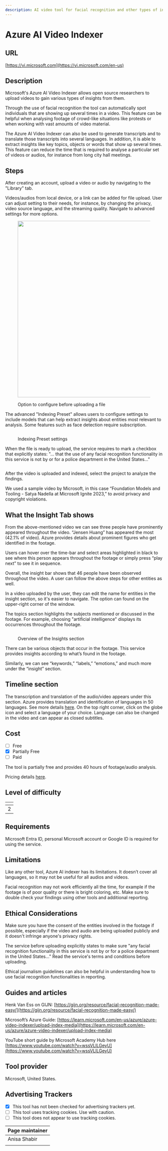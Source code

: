 ```yaml
---
description: AI video tool for facial recognition and other types of insights.
---
```


# Azure AI Video Indexer

## URL

[https://vi.microsoft.com](https://vi.microsoft.com/en-us)

## Description

Microsoft's Azure AI Video Indexer allows open source researchers to upload videos to gain various types of insights from them.

Through the use of facial recognition the tool can automatically spot individuals that are showing up several times in a video. This feature can be helpful when analysing footage of crowd-like situations like protests or when working with vast amounts of video material.&#x20;

The Azure AI Video Indexer can also be used to generate transcripts and to translate those transcripts into several languages. In addition, it is able to extract insights like key topics, objects or words that show up several times. This feature can reduce the time that is required to analyse a particular set of videos or audios, for instance from long city hall meetings.&#x20;

## Steps

After creating an account, upload a video or audio by navigating to the "Library" tab.&#x20;

Videos/audios from local device, or a link can be added for file upload. User can adjust setting to their needs, for instance, by changing the privacy, video source language, and the streaming quality. Navigate to advanced settings for more options.

<figure><img src=".gitbook/assets/Azure step 1.png" alt="" width="563"><figcaption><p>Option to configure before uploading a file</p></figcaption></figure>

The advanced "Indexing Preset" allows users to configure settings to include models that can help extract insights about entities most relevant to analysis. Some features such as face detection require subscription.

<figure><img src=".gitbook/assets/Azure step 2.png" alt=""><figcaption><p>Indexing Preset settings</p></figcaption></figure>

When the file is ready to upload, the service requires to mark a checkbox that explicitly states: "... that the use of any facial recognition functionality in this service is not by or for a police department in the United States..."&#x20;

<figure><img src=".gitbook/assets/Azure step 3.png" alt=""><figcaption></figcaption></figure>

After the video is uploaded and indexed, select the project to analyze the findings.

We used a sample video by Microsoft, in this case “Foundation Models and Tooling - Satya Nadella at Microsoft Ignite 2023,” to avoid privacy and copyright violations.

## What the Insight Tab shows

From the above-mentioned video we can see three people have prominently appeared throughout the video. “Jensen Huang” has appeared the most (42.1% of video). Azure provides details about prominent figures who get identified in the footage.&#x20;

Users can hover over the time-bar and select areas highlighted in black to see where this person appears throughout the footage or simply press “play next” to see it in sequence.

Overall, the insight bar shows that 46 people have been observed throughout the video. A user can follow the above steps for other entities as well.

In a video uploaded by the user, they can edit the name for entities in the insight section, so it's easier to navigate. The option can found on the upper-right corner of the window.

The topics section highlights the subjects mentioned or discussed in the footage. For example, choosing "artificial intelligence" displays its occurrences throughout the footage.&#x20;

<figure><img src=".gitbook/assets/Azure 4.png" alt=""><figcaption><p>Overview of the Insights section</p></figcaption></figure>

There can be various objects that occur in the footage. This service provides insights according to what’s found in the footage.

Similarly, we can see “keywords,” “labels,” “emotions,” and much more under the “insight” section.

## Timeline section

The transcription and translation of the audio/video appears under this section. Azure provides translation and identification of languages in 50 languages. See more details [here](https://learn.microsoft.com/en-us/azure/azure-video-indexer/transcription-translation-lid-insight). On the top right corner, click on the globe icon and select a language of your choice. Language can also be changed in the video and can appear as closed subtitles.

## Cost

* [ ] Free
* [x] Partially Free
* [ ] Paid

The tool is partially free and provides 40 hours of footage/audio analysis.&#x20;

Pricing details [here](https://azure.microsoft.com/en-us/pricing/details/video-indexer/).

## Level of difficulty

<table><thead><tr><th data-type="rating" data-max="5"></th></tr></thead><tbody><tr><td>2</td></tr></tbody></table>

## Requirements

Microsoft Entra ID, personal Microsoft account or Google ID is required for using the service.

## Limitations

Like any other tool, Azure AI indexer has its limitations. It doesn’t cover all languages, so it may not be useful for all audios and videos.

Facial recognition may not work efficiently all the time, for example if the footage is of poor quality or there is bright coloring, etc. Make sure to double check your findings using other tools and additional reporting.

## Ethical Considerations

Make sure you have the consent of the entities involved in the footage if possible, especially if the video and audio are being uploaded publicly and it doesn't infringe anyone's privacy rights.

The service before uploading explicitly states to make sure "any facial recognition functionality in this service is not by or for a police department in the United States..."  Read the service's terms and conditions before uploading.

Ethical journalism guidelines can also be helpful in understanding how to use facial recognition functionalities in reporting.

## Guides and articles

Henk Van Ess on GIJN: [https://gijn.org/resource/facial-recognition-made-easy/](https://gijn.org/resource/facial-recognition-made-easy/)

Microsoft’s Azure Guide: [https://learn.microsoft.com/en-us/azure/azure-video-indexer/upload-index-media](https://learn.microsoft.com/en-us/azure/azure-video-indexer/upload-index-media)

YouTube short guide by Microsoft Academy Hub here [https://www.youtube.com/watch?v=wssVLlLGeyU](https://www.youtube.com/watch?v=wssVLlLGeyU)

## Tool provider

Microsoft, United States.

## Advertising Trackers

* [x] This tool has not been checked for advertising trackers yet.
* [ ] This tool uses tracking cookies. Use with caution.
* [ ] This tool does not appear to use tracking cookies.

| Page maintainer |
| --------------- |
| Anisa Shabir    |
|                 |
